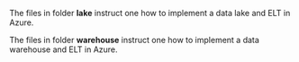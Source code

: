 The files in folder **lake** instruct one how to implement a data lake and ELT in Azure.

The files in folder **warehouse** instruct one how to implement a data warehouse and ELT in Azure.
